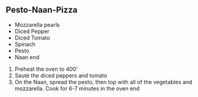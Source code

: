 ## Pesto-Naan-Pizza

- Mozzarella pearls
- Diced Pepper
- Diced Tomato
- Spinach
- Pesto
- Naan
end

1. Preheat the oven to 400'
2. Sauté the diced peppers and tomato
3. On the Naan, spread the pesto, then top with all of the vegetables and mozzarella. Cook for 6-7 minutes in the oven
end